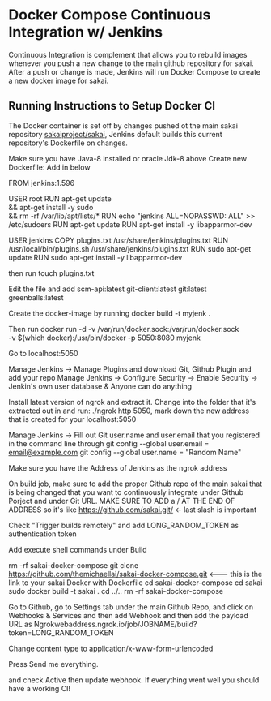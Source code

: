 Docker Compose Continuous Integration w/ Jenkins
============================

Continuous Integration is complement that allows you to rebuild images whenever you push a new change to the main github repository for sakai. After a push or change is made, Jenkins will run Docker Compose to create a new docker image for sakai.

Running Instructions to Setup Docker CI
----------------------------------------------
The Docker container is set off by changes pushed ot the main sakai repository 
[sakaiproject/sakai](https://github.com/sakaiproject/sakai), Jenkins default builds this current repository's Dockerfile on changes.



Make sure you have Java-8 installed or oracle Jdk-8 above
Create new Dockerfile: Add in below

FROM jenkins:1.596
 
USER root
RUN apt-get update \
      && apt-get install -y sudo \
      && rm -rf /var/lib/apt/lists/*
RUN echo "jenkins ALL=NOPASSWD: ALL" >> /etc/sudoers
RUN apt-get update
RUN apt-get install -y libapparmor-dev
 
USER jenkins
COPY plugins.txt /usr/share/jenkins/plugins.txt
RUN /usr/local/bin/plugins.sh /usr/share/jenkins/plugins.txt
RUN sudo apt-get update
RUN sudo apt-get install -y libapparmor-dev


then run touch plugins.txt

Edit the file and add 
scm-api:latest
git-client:latest
git:latest
greenballs:latest

Create the docker-image by running 
docker build -t myjenk .

Then run 
docker run -d -v /var/run/docker.sock:/var/run/docker.sock \
                -v $(which docker):/usr/bin/docker -p 5050:8080 myjenk

Go to localhost:5050

Manage Jenkins -> Manage Plugins and download Git, Github Plugin and add your repo
Manage Jenkins -> Configure Security -> Enable Security -> Jenkin's own user database & Anyone can do anything

Install latest version of ngrok and extract it. Change into the folder that it's extracted out in and run:
./ngrok http 5050, mark down the new address that is created for your localhost:5050

Manage Jenkins -> Fill out Git user.name and user.email that you registered in the command line through 
git config --global user.email = email@example.com
git config --global user.name = "Random Name"

Make sure you have the Address of Jenkins as the ngrok address 

On build job, make sure to add the proper Github repo of the main sakai that is being changed that you want to continuously integrate under Github Porject and under Git URL. MAKE SURE TO ADD a / AT THE END OF ADDRESS so it's like https://github.com/sakai.git/ <- last slash is important

Check "Trigger builds remotely" and add LONG_RANDOM_TOKEN as authentication token

Add execute shell commands under Build

rm -rf sakai-docker-compose
git clone https://github.com/themichaellai/sakai-docker-compose.git <--- this is the link to your sakai Docker with Dockerfile
cd sakai-docker-compose
cd sakai
sudo docker build -t sakai .
cd ../..
rm -rf sakai-docker-compose

Go to Github, go to Settings tab under the main Github Repo, and click on Webhooks & Services and then add Webhook and then add the payload URL as Ngrokwebaddress.ngrok.io/job/JOBNAME/build?token=LONG_RANDOM_TOKEN

Change content type to application/x-www-form-urlencoded

Press Send me everything.

and check Active then update webhook. If everything went well you should have a working CI!
